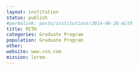 ```yaml
---
layout: institution
status: publish
#permalink: posts/institutions/2014-06-26-mith
title: MITH
categories: Graduate Program
population: Graduate Program
other: 
website: www.cnn.com
mission: lorem.
---
```

  